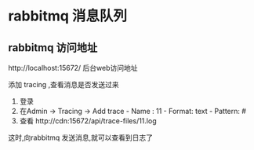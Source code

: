 # rabbitmq 消息队列

## rabbitmq 访问地址
http://localhost:15672/  后台web访问地址

添加 tracing  ,查看消息是否发送过来

1. 登录
2. 在Admin -> Tracing -> Add trace
                            - Name : 11
                            - Format: text
                            - Pattern: #
3. 查看
http://cdn:15672/api/trace-files/11.log

这时,向rabbitmq 发送消息,就可以查看到日志了